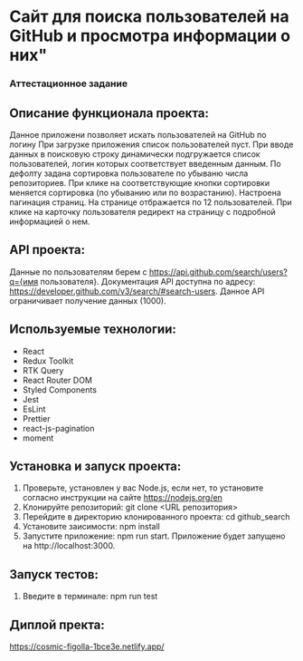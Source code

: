 # Сайт для поиска пользователей на GitHub и просмотра информации о них" 
### Аттестационное задание

## Описание функционала проекта:
Данное приложени позволяет искать пользователей на GitHub по логину
При загрузке приложения список пользователей пуст. При вводе данных в поисковую строку динамически подгружается список пользователей, логин которых соответствует введенным данным. По дефолту задана сортировка пользователе по убываню числа репозиториев. При клике на соответствующие кнопки сортировки меняется сортировка (по убыванию или по возрастанию). Настроена пагинация страниц. На странице отбражается по 12 пользователей. При клике на карточку пользователя редирект на страницу с подробной информацией о нем. 

## API проекта:
Данные по пользователям берем с https://api.github.com/search/users?q={имя пользователя}. Документация API доступна по адресу: https://developer.github.com/v3/search/#search-users. Данное API ограничивает получение данных (1000).

## Используемые технологии:
- React
- Redux Toolkit
- RTK Query
- React Router DOM
- Styled Components
- Jest
- EsLint
- Prettier
- react-js-pagination
- moment


## Установка и запуск проекта:
1. Проверьте, установлен у вас Node.js, если нет, то установите согласно инструкции на сайте https://nodejs.org/en
2. Клонируйте репозиторий: git clone <URL репозитория>
3. Перейдите в директорию клонированного проекта: cd github_search
4. Установите заисимости: npm install
5. Запустите приложение: npm run start.
Приложение будет запущено на http://localhost:3000.

## Запуск тестов:
1. Введите в терминале: npm run test

## Диплой пректа:
https://cosmic-figolla-1bce3e.netlify.app/


